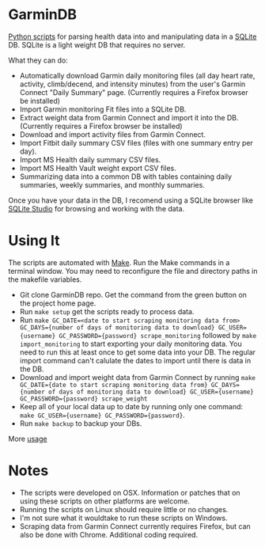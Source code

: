 # GarminDB

[Python scripts](https://www.python.org/) for parsing health data into and manipulating data in a [SQLite](http://sqlite.org/) DB. SQLite is a light weight DB that requires no server.

What they can do:
* Automatically download Garmin daily monitoring files (all day heart rate, activity, climb/decend, and intensity minutes) from the user's Garmin Connect "Daily Summary" page. (Currently requires a Firefox browser be installed)
* Import Garmin monitoring Fit files into a SQLite DB.
* Extract weight data from Garmin Connect and import it into the DB. (Currently requires a Firefox browser be installed)
* Download and import activity files from Garmin Connect.
* Import Fitbit daily summary CSV files (files with one summary entry per day).
* Import MS Health daily summary CSV files.
* Import MS Health Vault weight export CSV files.
* Summarizing data into a common DB with tables containing daily summaries, weekly summaries, and monthly summaries.

Once you have your data in the DB, I recomend using a SQLite browser like [SQLite Studio](http://sqlitestudio.pl) for browsing and working with the data.

# Using It

The scripts are automated with [Make](https://www.gnu.org/software/make/manual/make.html). Run the Make commands in a terminal window. You may need to reconfigure the file and directory paths in the makefile variables.

* Git clone GarminDB repo. Get the command from the green button on the project home page.
* Run `make setup` get the scripts ready to process data.
* Run `make GC_DATE=<date to start scraping monitoring data from> GC_DAYS={number of days of monitoring data to download} GC_USER={username} GC_PASSWORD={password} scrape_monitoring` followed by `make import_monitoring` to start exporting your daily monitoring data. You need to run this at least once to get some data into your DB. The regular import command can't calulate the dates to import until there is data in the DB.
* Download and import weight data from Garmin Connect by running `make GC_DATE={date to start scraping monitoring data from} GC_DAYS={number of days of monitoring data to download} GC_USER={username} GC_PASSWORD={password} scrape_weight`
* Keep all of your local data up to date by running only one command: `make GC_USER={username} GC_PASSWORD={password}`.
* Run `make backup` to backup your DBs.

More [usage](https://github.com/tcgoetz/GarminDB/wiki/Usage)

# Notes

* The scripts were developed on OSX. Information or patches that on using these scripts on other platforms are welcome.
* Running the scripts on Linux should require little or no changes.
* I'm not sure what it wouldtake to run these scripts on Windows.
* Scraping data from Garmin Connect currently requires Firefox, but can also be done with Chrome. Additional coding required.
